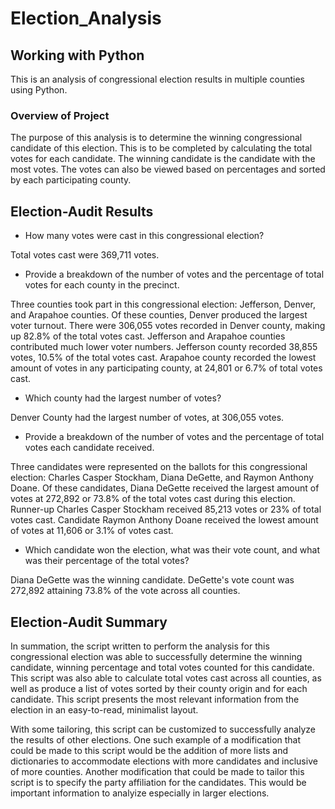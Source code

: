 # Election_Analysis

## Working with Python
This is an analysis of congressional election results in multiple counties using Python.

### Overview of Project
The purpose of this analysis is to determine the winning congressional candidate of this election. This is to be
completed by calculating the total votes for each candidate. The winning candidate is the candidate with the most votes.
The votes can also be viewed based on percentages and sorted by each participating county.

## Election-Audit Results

- How many votes were cast in this congressional election?

Total votes cast were 369,711 votes.

- Provide a breakdown of the number of votes and the percentage of total votes for each county in the precinct.

Three counties took part in this congressional election: Jefferson, Denver, and Arapahoe counties. Of these counties,
Denver produced the largest voter turnout. There were 306,055 votes recorded in Denver county, making up 82.8% of the
total votes cast. Jefferson and Arapahoe counties contributed much lower voter numbers. Jefferson county recorded 38,855
votes, 10.5% of the total votes cast. Arapahoe county recorded the lowest amount of votes in any participating county,
at 24,801 or 6.7% of total votes cast.

- Which county had the largest number of votes?

Denver County had the largest number of votes, at 306,055 votes.

- Provide a breakdown of the number of votes and the percentage of total votes each candidate received.

Three candidates were represented on the ballots for this congressional election: Charles Casper Stockham, Diana DeGette,
and Raymon Anthony Doane. Of these candidates, Diana DeGette received the largest amount of votes at 272,892 or 73.8% of
the total votes cast during this election. Runner-up Charles Casper Stockham received 85,213 votes or 23% of total votes
cast. Candidate Raymon Anthony Doane received the lowest amount of votes at 11,606 or 3.1% of votes cast.

- Which candidate won the election, what was their vote count, and what was their percentage of the total votes?

Diana DeGette was the winning candidate. DeGette's vote count was 272,892 attaining 73.8% of the vote across all counties.

## Election-Audit Summary 

In summation, the script written to perform the analysis for this congressional election was able to successfully
determine the winning candidate, winning percentage and total votes counted for this candidate. This script was also
able to calculate total votes cast across all counties, as well as produce a list of votes sorted by their county origin
and for each candidate. This script presents the most relevant information from the election in an easy-to-read, minimalist
layout.

With some tailoring, this script can be customized to successfully analyze the results of other elections. One such example
of a modification that could be made to this script would be the addition of more lists and dictionaries to accommodate
elections with more candidates and inclusive of more counties. Another modification that could be made to tailor this
script is to specify the party affiliation for the candidates. This would be important information to analyize especially
in larger elections.